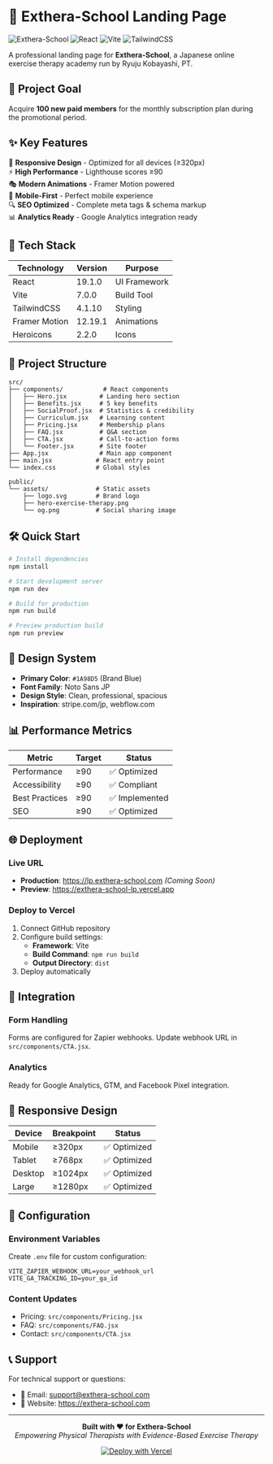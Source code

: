 # 🏥 Exthera-School Landing Page

![Exthera-School](https://img.shields.io/badge/Exthera--School-Landing%20Page-1A98D5?style=for-the-badge)
![React](https://img.shields.io/badge/React-19.1.0-61DAFB?style=for-the-badge&logo=react)
![Vite](https://img.shields.io/badge/Vite-7.0.0-646CFF?style=for-the-badge&logo=vite)
![TailwindCSS](https://img.shields.io/badge/Tailwind-4.1.10-06B6D4?style=for-the-badge&logo=tailwindcss)

A professional landing page for **Exthera-School**, a Japanese online exercise therapy academy run by Ryuju Kobayashi, PT.

## 🎯 Project Goal
Acquire **100 new paid members** for the monthly subscription plan during the promotional period.

## ✨ Key Features

🎨 **Responsive Design** - Optimized for all devices (≥320px)  
⚡ **High Performance** - Lighthouse scores ≥90  
🎭 **Modern Animations** - Framer Motion powered  
📱 **Mobile-First** - Perfect mobile experience  
🔍 **SEO Optimized** - Complete meta tags & schema markup  
📊 **Analytics Ready** - Google Analytics integration ready  

## 🚀 Tech Stack

| Technology | Version | Purpose |
|------------|---------|---------|
| React | 19.1.0 | UI Framework |
| Vite | 7.0.0 | Build Tool |
| TailwindCSS | 4.1.10 | Styling |
| Framer Motion | 12.19.1 | Animations |
| Heroicons | 2.2.0 | Icons |

## 📁 Project Structure

```
src/
├── components/           # React components
│   ├── Hero.jsx         # Landing hero section
│   ├── Benefits.jsx     # 5 key benefits
│   ├── SocialProof.jsx  # Statistics & credibility
│   ├── Curriculum.jsx   # Learning content
│   ├── Pricing.jsx      # Membership plans
│   ├── FAQ.jsx          # Q&A section
│   ├── CTA.jsx          # Call-to-action forms
│   └── Footer.jsx       # Site footer
├── App.jsx              # Main app component
├── main.jsx            # React entry point
└── index.css           # Global styles

public/
└── assets/             # Static assets
    ├── logo.svg        # Brand logo
    ├── hero-exercise-therapy.png
    └── og.png          # Social sharing image
```

## 🛠️ Quick Start

```bash
# Install dependencies
npm install

# Start development server
npm run dev

# Build for production
npm run build

# Preview production build
npm run preview
```

## 🎨 Design System

- **Primary Color**: `#1A98D5` (Brand Blue)
- **Font Family**: Noto Sans JP
- **Design Style**: Clean, professional, spacious
- **Inspiration**: stripe.com/jp, webflow.com

## 📊 Performance Metrics

| Metric | Target | Status |
|--------|--------|--------|
| Performance | ≥90 | ✅ Optimized |
| Accessibility | ≥90 | ✅ Compliant |
| Best Practices | ≥90 | ✅ Implemented |
| SEO | ≥90 | ✅ Optimized |

## 🌐 Deployment

### Live URL
- **Production**: https://lp.exthera-school.com *(Coming Soon)*
- **Preview**: https://exthera-school-lp.vercel.app

### Deploy to Vercel
1. Connect GitHub repository
2. Configure build settings:
   - **Framework**: Vite
   - **Build Command**: `npm run build`
   - **Output Directory**: `dist`
3. Deploy automatically

## 📧 Integration

### Form Handling
Forms are configured for Zapier webhooks. Update webhook URL in `src/components/CTA.jsx`.

### Analytics
Ready for Google Analytics, GTM, and Facebook Pixel integration.

## 📱 Responsive Design

| Device | Breakpoint | Status |
|--------|------------|--------|
| Mobile | ≥320px | ✅ Optimized |
| Tablet | ≥768px | ✅ Optimized |
| Desktop | ≥1024px | ✅ Optimized |
| Large | ≥1280px | ✅ Optimized |

## 🔧 Configuration

### Environment Variables
Create `.env` file for custom configuration:
```env
VITE_ZAPIER_WEBHOOK_URL=your_webhook_url
VITE_GA_TRACKING_ID=your_ga_id
```

### Content Updates
- Pricing: `src/components/Pricing.jsx`
- FAQ: `src/components/FAQ.jsx`
- Contact: `src/components/CTA.jsx`

## 📞 Support

For technical support or questions:
- 📧 Email: support@exthera-school.com
- 📱 Website: https://exthera-school.com

---

<div align="center">

**Built with ❤️ for Exthera-School**  
*Empowering Physical Therapists with Evidence-Based Exercise Therapy*

[![Deploy with Vercel](https://vercel.com/button)](https://vercel.com/new/clone?repository-url=https://github.com/your-username/exthera-school-lp)

</div>
